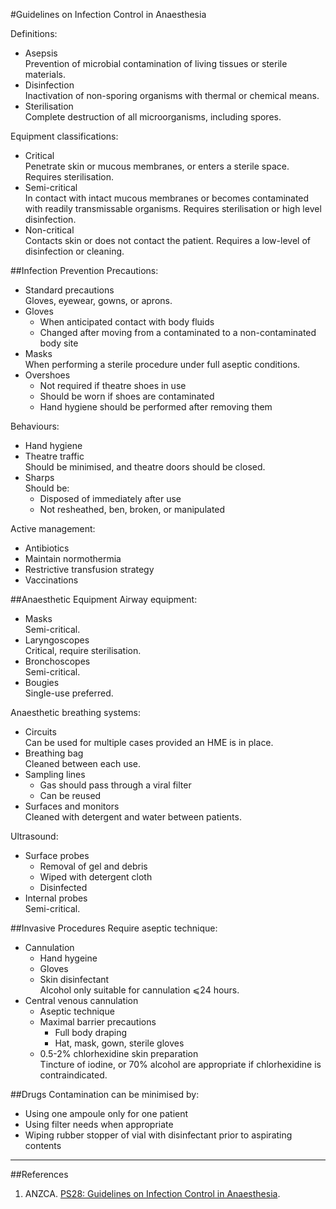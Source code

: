 #Guidelines on Infection Control in Anaesthesia

Definitions:
* Asepsis  
Prevention of microbial contamination of living tissues or sterile materials.
* Disinfection  
Inactivation of non-sporing organisms with thermal or chemical means.
* Sterilisation  
Complete destruction of all microorganisms, including spores.

Equipment classifications:
* Critical  
Penetrate skin or mucous membranes, or enters a sterile space. Requires sterilisation.
* Semi-critical  
In contact with intact mucous membranes or becomes contaminated with readily transmissable organisms. Requires sterilisation or high level disinfection.
* Non-critical  
Contacts skin or does not contact the patient. Requires a low-level of disinfection or cleaning.

##Infection Prevention
Precautions:
* Standard precautions  
Gloves, eyewear, gowns, or aprons.
* Gloves  
	* When anticipated contact with body fluids
	* Changed after moving from a contaminated to a non-contaminated body site
* Masks  
When performing a sterile procedure under full aseptic conditions.
* Overshoes
	* Not required if theatre shoes in use
	* Should be worn if shoes are contaminated
	* Hand hygiene should be performed after removing them

Behaviours:
* Hand hygiene  
* Theatre traffic  
Should be minimised, and theatre doors should be closed.
* Sharps  
Should be:
	* Disposed of immediately after use
	* Not resheathed, ben, broken, or manipulated

Active management:
* Antibiotics
* Maintain normothermia
* Restrictive transfusion strategy
* Vaccinations


##Anaesthetic Equipment
Airway equipment:
* Masks  
Semi-critical.
* Laryngoscopes  
Critical, require sterilisation.
* Bronchoscopes  
Semi-critical.
* Bougies  
Single-use preferred.


Anaesthetic breathing systems:
* Circuits  
Can be used for multiple cases provided an HME is in place.
* Breathing bag  
Cleaned between each use.
* Sampling lines  
	* Gas should pass through a viral filter
	* Can be reused
* Surfaces and monitors  
Cleaned with detergent and water between patients.

Ultrasound:
* Surface probes
	* Removal of gel and debris
	* Wiped with detergent cloth
	* Disinfected
* Internal probes  
Semi-critical.

##Invasive Procedures
Require aseptic technique:
* Cannulation
	* Hand hygeine
	* Gloves
	* Skin disinfectant  
	Alcohol only suitable for cannulation ⩽24 hours.
* Central venous cannulation
	* Aseptic technique
	* Maximal barrier precautions  
		* Full body draping
		* Hat, mask, gown, sterile gloves
	* 0.5-2% chlorhexidine skin preparation  
	Tincture of iodine, or 70% alcohol are appropriate if chlorhexidine is contraindicated.

##Drugs
Contamination can be minimised by:
* Using one ampoule only for one patient
* Using filter needs when appropriate
* Wiping rubber stopper of vial with disinfectant prior to aspirating contents


---

##References
1. ANZCA. [PS28: Guidelines on Infection Control in Anaesthesia](http://www.anzca.edu.au/documents/ps08-2015-statement-on-the-assistant-for-the-anaes.pdf).